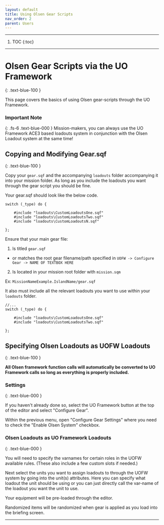 ```yaml
---
layout: default
title: Using Olsen Gear Scripts
nav_order: 2
parent: Users
---
```


---

1. TOC
{:toc}

---

# Olsen Gear Scripts via the UO Framework
{: .text-blue-100 }

This page covers the basics of using Olsen gear-scripts through the UO Framework.

### Important Note
{: .fs-6 .text-blue-000 }
Mission-makers, you can always use the UO Framework ACE3 based loadouts system in conjunction with the Olsen Loadout system at the same time!

## Copying and Modifying Gear.sqf
{: .text-blue-100 }

Copy your ``gear.sqf`` and the accompanying ``loadouts`` folder accompanying it into your mission folder. As long as you include the loadouts you want through the gear script you should be fine.

Your gear.sqf should look like the below code.

```
switch (_type) do {

	#include "loadouts\CustomLoadoutsOne.sqf"
	#include "loadouts\CustomLoadoutsTwo.sqf"
	#include "loadouts\CustomLoadoutsN.sqf"

};
```

Ensure that your main gear file:
1. Is titled ``gear.sqf``
 - or matches the root gear filename/path specified in ``UOFW -> Configure Gear -> NAME OF TEXTBOX HERE``
2. Is located in your mission root folder with ``mission.sqm``

Ex: ``MissionNameExample.IslandName/gear.sqf``

It also must include all the relevant loadouts you want to use within your ``loadouts`` folder.

```
//...
switch (_type) do {

	#include "loadouts\CustomLoadoutsOne.sqf"
	#include "loadouts\CustomLoadoutsTwo.sqf"

};
```

## Specifying Olsen Loadouts as UOFW Loadouts
{: .text-blue-100 }

**All Olsen framework function calls will automatically be converted to UO Framework calls so long as everything is properly included.**

### Settings
{: .text-blue-000 }

If you haven't already done so, select the UO Framework button at the top of the editor and select "Configure Gear".

Within the previous menu, open "Configure Gear Settings" where you need to check the "Enable Olsen System" checkbox.
<!-- ![CONFIGURE GEAR AND CONFIGURE GEAR SETTINGS IMAGE]({{ site.baseurl }}/resources/images/olsen/gear_configure.png){:class="img-responsive"} -->

<!-- ![ENABLE OLSEN FRAMEWORK IMAGE]({{ site.baseurl }}/resources/images/olsen/gear_enable.png){:class="img-responsive"} -->

### Olsen Loadouts as UO Framework Loadouts
{: .text-blue-000 }

You will need to specify the varnames for certain roles in the UOFW available rules. (These also include a few custom slots if needed.)
<!-- ![IMAGE OF VARNAMES FROM GEARSCRIPT IN FILE]({{ site.baseurl }}/resources/images/olsen/gear_varnames.png){:class="img-responsive"} -->

<!-- ![IMAGE OF VARNAMES FROM GEARSCRIPT IN ROLE SLOT]({{ site.baseurl }}/resources/images/olsen/gear_roles.png){:class="img-responsive"} -->

Next select the units you want to assign loadouts to through the UOFW system by going into the unit(s) attributes. Here you can specify what loadout the unit should be using or you can just directly call the var-name of the loadout you want the unit to use.
<!-- ![EXAMPLE IMAGES OF UNIT ATTRIBUTE SETTINGS]({{ site.baseurl }}/resources/images/olsen/gear_unit_attr.png){:class="img-responsive"} -->

Your equipment will be pre-loaded through the editor.

Randomized items will be randomized when gear is applied as you load into the briefing screen.
<!-- ![EXAMPLE IMAGES OF UNIT IN EDITOR]({{ site.baseurl }}/resources/images/olsen/gear_unit_ineditor.png){:class="img-responsive"} -->

<!-- ![EXAMPLE IMAGES OF UNIT IN GAME]({{ site.baseurl }}/resources/images/olsen/gear_unit_ingame.png){:class="img-responsive"} -->
 
---
